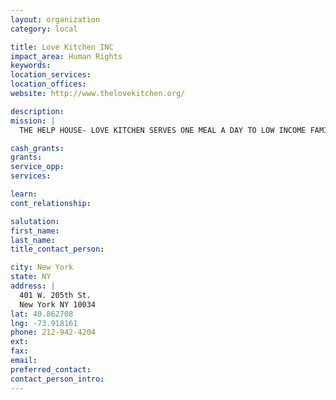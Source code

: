 ```yaml
---
layout: organization
category: local

title: Love Kitchen INC
impact_area: Human Rights
keywords: 
location_services: 
location_offices: 
website: http://www.thelovekitchen.org/

description: 
mission: |
  THE HELP HOUSE- LOVE KITCHEN SERVES ONE MEAL A DAY TO LOW INCOME FAMILIES, SINGLE PARENTS, THE ELDERY, AND THE HOMELESS

cash_grants: 
grants: 
service_opp: 
services: 

learn: 
cont_relationship: 

salutation: 
first_name: 
last_name: 
title_contact_person: 

city: New York
state: NY
address: |
  401 W. 205th St.  
  New York NY 10034
lat: 40.862708
lng: -73.918161
phone: 212-942-4204
ext: 
fax: 
email: 
preferred_contact: 
contact_person_intro: 
---
```

